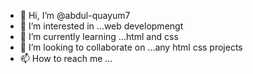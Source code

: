 - 👋 Hi, I’m @abdul-quayum7
- 👀 I’m interested in ...web developmengt
- 🌱 I’m currently learning ...html and css
- 💞️ I’m looking to collaborate on ...any html css projects
- 📫 How to reach me ...

<!---
abdul-quayum7/abdul-quayum7 is a ✨ special ✨ repository because its `README.md` (this file) appears on your GitHub profile.
You can click the Preview link to take a look at your changes.
--->
